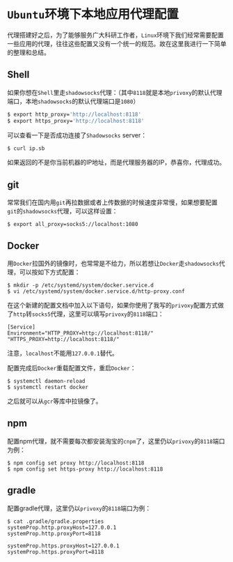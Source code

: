 # `Ubuntu`环境下本地应用代理配置

代理搭建好之后，为了能够服务广大科研工作者，`Linux`环境下我们经常需要配置一些应用的代理，往往这些配置又没有一个统一的规范。故在这里我进行一下简单的整理和总结。

## Shell

如果你想在`Shell`里走`shadowsocks`代理：（其中`8118`就是本地`privoxy`的默认代理端口，本地`shadowsocks`的默认代理端口是`1080`）

```bash
$ export http_proxy='http://localhost:8118'
$ export https_proxy='http://localhost:8118'
```

可以查看一下是否成功连接了`Shadowsocks` server：

```bash
$ curl ip.sb
```

如果返回的不是你当前机器的IP地址，而是代理服务器的IP，恭喜你，代理成功。

## git

常常我们在国内用`git`再拉数据或者上传数据的时候速度非常慢，如果想要配置`git`的`shadowsocks`代理，可以这样设置：

```shell
$ export all_proxy=socks5://localhost:1080
```

## Docker

用`Docker`拉国外的镜像时，也常常是不给力，所以若想让`Docker`走`shadowsocks`代理，可以按如下方式配置：

```shell
$ mkdir -p /etc/systemd/system/docker.service.d
$ vi /etc/systemd/system/docker.service.d/http-proxy.conf
```

在这个新建的配置文档中加入以下语句，如果你使用了我写的`privoxy`配置方式做了`http`转`socks5`代理，这里可以填写`privoxy`的`8118`端口：

```shell
[Service]
Environment="HTTP_PROXY=http://localhost:8118/" "HTTPS_PROXY=http://localhost:8118/"
```

注意，`localhost`不能用`127.0.0.1`替代。

配置完成后`Docker`重载配置文件，重启`Docker`：

```shell
$ systemctl daemon-reload
$ systemctl restart docker
```

之后就可以从`gcr`等库中拉镜像了。

## npm

配置npm代理，就不需要每次都安装淘宝的`cnpm`了，这里仍以`privoxy`的`8118`端口为例：

```shell
$ npm config set proxy http://localhost:8118
$ npm config set https-proxy http://localhost:8118
```

## gradle

配置gradle代理，这里仍以`privoxy`的`8118`端口为例：

```shell
$ cat .gradle/gradle.properties 
systemProp.http.proxyHost=127.0.0.1
systemProp.http.proxyPort=8118

systemProp.https.proxyHost=127.0.0.1
systemProp.https.proxyPort=8118
```
